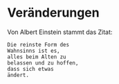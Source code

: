 # Veränderungen

Von Albert Einstein stammt das Zitat:

```
Die reinste Form des 
Wahnsinns ist es, 
alles beim Alten zu 
belassen und zu hoffen, 
dass sich etwas 
ändert.
```

